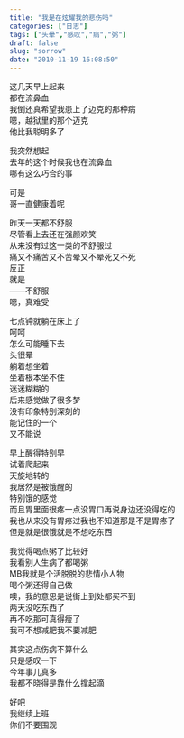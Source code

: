 ```yaml
---
title: "我是在炫耀我的悲伤吗"
categories: ["日志"]
tags: ["头晕","感叹","病","粥"]
draft: false
slug: "sorrow"
date: "2010-11-19 16:08:50"
---
```


<p>这几天早上起来<br>
都在流鼻血<br>
我倒还真希望我患上了迈克的那种病<br>
嗯，越狱里的那个迈克<br>
他比我聪明多了</p>
<p>我突然想起<br>
去年的这个时候我也在流鼻血<br>
哪有这么巧合的事</p>
<p>可是<br>
哥一直健康着呢</p>
<p>昨天一天都不舒服<br>
尽管看上去还在强颜欢笑<br>
从来没有过这一类的不舒服过<br>
痛又不痛苦又不苦晕又不晕死又不死<br>
反正<br>
就是<br>
——不舒服<br>
嗯，真难受</p>
<p>七点钟就躺在床上了<br>
呵呵<br>
怎么可能睡下去<br>
头很晕<br>
躺着想坐着<br>
坐着根本坐不住<br>
迷迷糊糊的<br>
后来感觉做了很多梦<br>
没有印象特别深刻的<br>
能记住的一个<br>
又不能说</p>
<p>早上醒得特别早<br>
试着爬起来<br>
天旋地转的<br>
我居然是被饿醒的<br>
特别饿的感觉<br>
而且胃里面很疼一点没胃口再说身边还没得吃的<br>
我也从来没有胃疼过我也不知道那是不是胃疼了<br>
但是就是很饿就是不想吃东西</p>
<p>我觉得喝点粥了比较好<br>
我看别人生病了都喝粥<br>
MB我就是个活脱脱的悲情小人物<br>
喝个粥还得自己做<br>
噢，我的意思是说街上到处都买不到<br>
两天没吃东西了<br>
再不吃那可真得瘦了<br>
我可不想减肥我不要减肥</p>
<p>其实这点伤病不算什么<br>
只是感叹一下<br>
今年事儿真多<br>
我都不晓得是靠什么撑起滴</p>
<p>好吧<br>
我继续上班<br>
你们不要围观</p>
